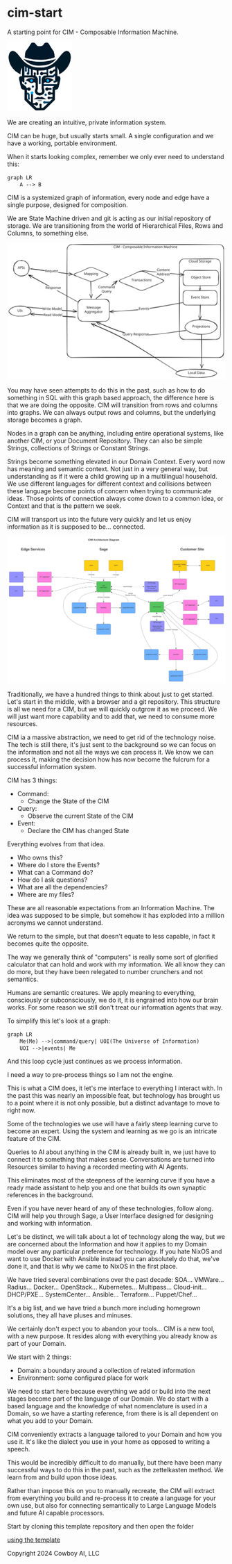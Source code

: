 # cim-start
A starting point for CIM - Composable Information Machine.

<div>
<img src="./doc/logo.svg" width="150px" style="background-color: white;" alt="logo" title="Cowboy AI" /> 
</div>

We are creating an intuitive, private information system.

CIM can be huge, but usually starts small. A single configuration and we have a working, portable environment.

When it starts looking complex, remember we only ever need to understand this:

```mermaid
graph LR
    A --> B
```

CIM is a systemized graph of information, every node and edge have a single purpose, designed for composition. 

We are State Machine driven and git is acting as our initial repository of storage.  We are transitioning from the world of Hierarchical Files, Rows and Columns, to something else. 

![CIM](./doc/CIM.svg)

You may have seen attempts to do this in the past, such as how to do something in SQL with this graph based approach, the difference here is that we are doing the opposite. CIM will transition from rows and columns into graphs.  We can always output rows and columns, but the underlying storage becomes a graph.

Nodes in a graph can be anything, including entire operational systems, like another CIM, or your Document Repository. They can also be simple Strings, collections of Strings or Constant Strings.

Strings become something elevated in our Domain Context. Every word now has meaning and semantic context. Not just in a very general way, but understanding as if it were a child growing up in a multilingual household. We use different languages for different context and collisions between these language become points of concern when trying to communicate ideas. Those points of connection always come down to a common idea, or Context and that is the pattern we seek.

CIM will transport us into the future very quickly and let us enjoy information as it is supposed to be... connected.

![CIM Architecture](doc/CIMArchitecture.svg)

Traditionally, we have a hundred things to think about just to get started. Let's start in the middle, with a browser and a git repository. This structure is all we need for a CIM, but we will quickly outgrow it as we proceed. We will just want more capability and to add that, we need to consume more resources.

CIM ia a massive abstraction, we need to get rid of the technology noise. The tech is still there, it's just sent to the background so we can focus on the information and not all the ways we can process it.  We know we can process it, making the decision how has now become the fulcrum for a successful information system.

CIM has 3 things:
  - Command: 
    - Change the State of the CIM
  - Query: 
    - Observe the current State of the CIM
  - Event: 
    - Declare the CIM has changed State

Everything evolves from that idea.
  - Who owns this?
  - Where do I store the Events?
  - What can a Command do?
  - How do I ask questions?
  - What are all the dependencies?
  - Where are my files?

These are all reasonable expectations from an Information Machine. The idea was supposed to be simple, but somehow it has exploded into a million acronyms we cannot understand.

We return to the simple, but that doesn't equate to less capable, in fact it becomes quite the opposite.

The way we generally think of "computers" is really some sort of glorified calculator that can hold and work with my information.  We all know they can do more, but they have been relegated to number crunchers and not semantics.

Humans are semantic creatures. We apply meaning to everything, consciously or subconsciously, we do it, it is engrained into how our brain works.  For some reason we still don't treat our information agents that way.

To simplify this let's look at a graph:
```mermaid
graph LR
    Me(Me) -->|command/query| UOI(The Universe of Information)
    UOI -->|events| Me
```

And this loop cycle just continues as we process information.

I need a way to pre-process things so I am not the engine.

This is what a CIM does, it let's me interface to everything I interact with. In the past this was nearly an impossible feat, but technology has brought us to a point where it is not only possible, but a distinct advantage to move to right now.

Some of the technologies we use will have a fairly steep learning curve to become an expert. Using the system and learning as we go is an intricate feature of the CIM.

Queries to AI about anything in the CIM is already built in, we just have to connect it to something that makes sense. Conversations are turned into Resources similar to having a recorded meeting with AI Agents.

This eliminates most of the steepness of the learning curve if you have a ready made assistant to help you and one that builds its own synaptic references in the background.

Even if you have never heard of any of these technologies, follow along. CIM will help you through Sage, a User Interface designed for designing and working with information.

Let's be distinct, we will talk about a lot of technology along the way, but we are concerned about the Information and how it applies to my Domain model over any particular preference for technology. If you hate NixOS and want to use Docker with Ansible instead you can absolutely do that, we've done it, and that is why we came to NixOS in the first place.

We have tried several combinations over the past decade:
SOA...
VMWare...
Radius...
Docker...
OpenStack...
Kubernetes...
Multipass...
Cloud-init...
DHCP/PXE...
SystemCenter...
Ansible...
Terraform...
Puppet/Chef...

It's a big list, and we have tried a bunch more including homegrown solutions, they all have pluses and minuses.

We certainly don't expect you to abandon your tools... CIM is a new tool, with a new purpose. It resides along with everything you already know as part of your Domain.

We start with 2 things:
  - Domain: a boundary around a collection of related information
  - Environment: some configured place for work
  
We need to start here because everything we add or build into the next stages become part of the language of our Domain.  We do start with a based language and the knowledge of what nomenclature is used in a Domain, so we have a starting reference, from there is is all dependent on what you add to your Domain.

CIM conveniently extracts a language tailored to your Domain and how you use it. It's like the dialect you use in your home as opposed to writing a speech.

This would be incredibly difficult to do manually, but there have been many successful ways to do this in the past, such as the zettelkasten method. We learn from and build upon those ideas.

Rather than impose this on you to manually recreate, the CIM will extract from everything you build and re-process it to create a language for your own use, but also for connecting semantically to Large Language Models and future AI capable processors.

Start by cloning this template repository and then open the folder

[using the template](./Using_this_template.md)

Copyright 2024 Cowboy AI, LLC